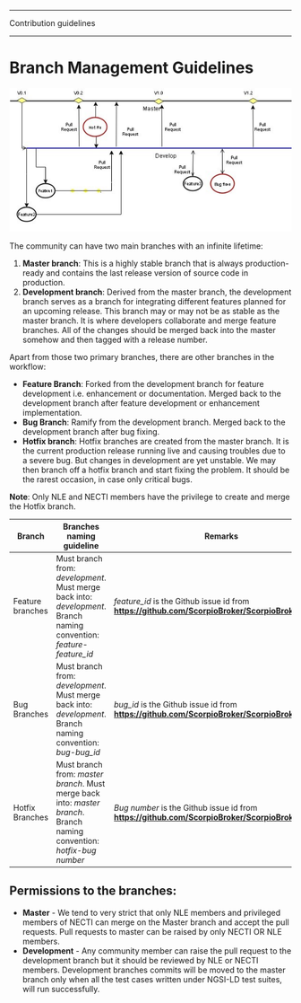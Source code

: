 ***********************
Contribution guidelines
***********************

Branch Management Guidelines
============================

![](figures/gitGuideline.jpg)

The community can have two main branches with an infinite lifetime:

1.  **Master branch**: This is a highly stable branch that is always
    production-ready and contains the last release version of source
    code in production.
2.  **Development branch**: Derived from the master branch, the
    development branch serves as a branch for integrating different
    features planned for an upcoming release. This branch may or may not
    be as stable as the master branch. It is where developers
    collaborate and merge feature branches. All of the changes should be
    merged back into the master somehow and then tagged with a release
    number.

Apart from those two primary branches, there are other branches in the
workflow:

-   **Feature Branch**: Forked from the development branch for feature
    development i.e. enhancement or documentation. Merged back to the
    development branch after feature development or enhancement
    implementation.
-   **Bug Branch**: Ramify from the development branch. Merged back to
    the development branch after bug fixing.
-   **Hotfix branch**: Hotfix branches are created from the master
    branch. It is the current production release running live and
    causing troubles due to a severe bug. But changes in development are
    yet unstable. We may then branch off a hotfix branch and start
    fixing the problem. It should be the rarest occasion, in case only
    critical bugs.

**Note**: Only NLE and NECTI members have the privilege to create and
merge the Hotfix branch.

| Branch           | Branches naming guideline                                                                                               | Remarks                                                                                            |
|------------------|-------------------------------------------------------------------------------------------------------------------------|----------------------------------------------------------------------------------------------------|
| Feature branches | Must branch from: *development*. Must merge back into: *development*. Branch naming convention: *feature-feature_id*    | *feature_id* is the Github issue id from **https://github.com/ScorpioBroker/ScorpioBroker/issues** |
| Bug Branches     | Must branch from: *development*. Must merge back into: *development*. Branch naming convention: *bug-bug_id*            | *bug_id* is the Github issue id from **https://github.com/ScorpioBroker/ScorpioBroker/issues**     |
| Hotfix Branches  | Must branch from: *master branch*. Must merge back into: *master branch*. Branch naming convention: *hotfix-bug number* | *Bug number* is the Github issue id from **https://github.com/ScorpioBroker/ScorpioBroker/issues** |

Permissions to the branches:
----------------------------

-   **Master** - We tend to very strict that only NLE members and
    privileged members of NECTI can merge on the Master branch and
    accept the pull requests. Pull requests to master can be raised by
    only NECTI OR NLE members.
-   **Development** - Any community member can raise the pull request to
    the development branch but it should be reviewed by NLE or NECTI
    members. Development branches commits will be moved to the master
    branch only when all the test cases written under NGSI-LD test
    suites, will run successfully.

